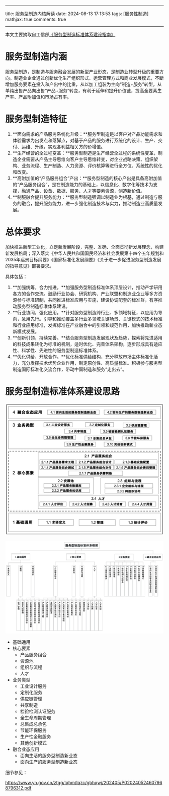 - - - 
title: 服务型制造内核解读
date: 2024-08-13 17:13:53
tags: [服务性制造]
mathjax: true
comments: true
- - - 

本文主要摘取自工信部[《服务型制造标准体系建设指南》](https://www.yn.gov.cn/ztgg/lqhm/lqzc/gbhqwj/202405/P020240524607968796312.pdf)

# 服务型制造内涵

服务型制造，是制造与服务融合发展的新型产业形态，是制造业转型升级的重要方向。制造业企业通过创新优化生产组织形式、运营管理方式和商业发展模式，不断增加服务要素在投入和产出中的比重，从以加工组装为主向“制造+服务”转型，从单纯出售产品向出售“产品+服务”转变，有利于延伸和提升价值链，提高全要素生产率、产品附加值和市场占有率。

# 服务型制造特征

1. **面向需求的产品服务系统化升级：**服务型制造是以客户对产品功能需求和体验需求为出发点和落脚点，对基于产品的服务进行系统化的设计、生产、交付、运维、升级，实现各利益相关方的价增值。
2. **生产经营的全过程变革：**服务型制造是生产经营全过程的系统性变革，制造企业需要从产品主导思维向客户主导思维转变，对企业战略决策、组织架构、业务流程、生产制造、人力资源、评价核算等进行全方位、系统性的优化和改变。
3. **高附加值的“产品服务组合”产出：**服务型制造的核心产出是具备高附加值的“产品服务组合”，是在制造能力的基础上，以信息化、数字化等技术为支撑，融通产品、设备、数据、服务、人才等要素资源，创造新价值。
4. **制服融合提升服务能力：**服务型制造强调以制造业为根基，通过制造与服务的融合，提升服务能力，进一步强化制造技术与实力，推动制造业高质量发展。

# 总体要求

加快推进新型工业化，立足新发展阶段，完整、准确、全面贯彻新发展理念，构建新发展格局；深入落实《中华人民共和国国民经济和社会发展第十四个五年规划和2035年远景目标纲要》《国家标准化发展纲要》《关于进一步促进服务型制造发展的指导意见》部署要求。

具体包括：

1. **加强统筹，合力推进。**加强服务型制造标准体系顶层设计，推动产学研用各方的合作交流。鼓励行业协会、研究机构、产业联盟和制造业企业等多方资源参与标准研制，共同推进标准应用与实施，建设协调配套的标准群，有序推动服务型制造标准体系建设。
2. **行业协同，强化应用。**针对服务型制造跨行业、多领域特征，以应用为导向，急用先行。引导和推动覆盖多行业多领域关键场景、关键模式的技术标准和行业应用标准，发挥标准在产业融合中的引领和规范作用，加快推动新业态新模式发展。
3. **创新引领，持续完善。**结合服务型制造发展现状及趋势，探索将先进适用的科技成果转化为标准的机制，适时优化、完善体系架构，逐步形成具有适应性、科学性、先进性的服务型制造标准体系。
4. **优化供给，开放合作。**优化标准供给结构，充分释放市场主体标准化活力，充分发挥技术优势企业作用，制定原创性、高质量标准。积极参与服务型制造国际标准化交流合作，带动中国制造和服务“走出去”。

# 服务型制造标准体系建设思路

![](https://raw.githubusercontent.com/imonce/imgs/master/202408141359191.png)

![](https://raw.githubusercontent.com/imonce/imgs/master/202408141403146.png)

- 基础通用
- 核心要素
    - 产品服务组合
    - 资源池
    - 组织与流程
    - 人才
- 业务类型
    - 工业设计服务
    - 定制化服务
    - 供应链管理
    - 共享制造
    - 检验检测认证服务
    - 全生命周期管理
    - 总集成总承包
    - 节能环保服务
    - 生产性金融服务
    - 其他创新模式
- 融合业态应用
    - 面向生活的服务型制造新业态
    - 面向生产的服务型制造新业态

细节参见：

https://www.yn.gov.cn/ztgg/lqhm/lqzc/gbhqwj/202405/P020240524607968796312.pdf

